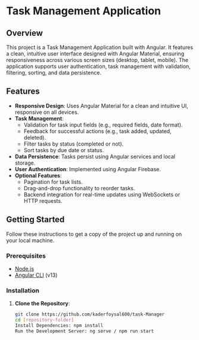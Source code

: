 # Task Management Application

## Overview
This project is a Task Management Application built with Angular. It features a clean, intuitive user interface designed with Angular Material, ensuring responsiveness across various screen sizes (desktop, tablet, mobile). The application supports user authentication, task management with validation, filtering, sorting, and data persistence.

## Features
- **Responsive Design**: Uses Angular Material for a clean and intuitive UI, responsive on all devices.
- **Task Management**:
  - Validation for task input fields (e.g., required fields, date format).
  - Feedback for successful actions (e.g., task added, updated, deleted).
  - Filter tasks by status (completed or not).
  - Sort tasks by due date or status.
- **Data Persistence**: Tasks persist using Angular services and local storage.
- **User Authentication**: Implemented using Angular Firebase.
- **Optional Features**:
  - Pagination for task lists.
  - Drag-and-drop functionality to reorder tasks.
  - Backend integration for real-time updates using WebSockets or HTTP requests.

## Getting Started
Follow these instructions to get a copy of the project up and running on your local machine.

### Prerequisites
- [Node.js](https://nodejs.org/en/download/) 
- [Angular CLI](https://angular.io/cli) (v13)

### Installation
1. **Clone the Repository**:
   ```bash
   git clone https://github.com/kaderfoysal600/task-Manager
   cd [repository-folder]
   Install Dependencies: npm install
   Run the Development Server: ng serve / npm run start
   
